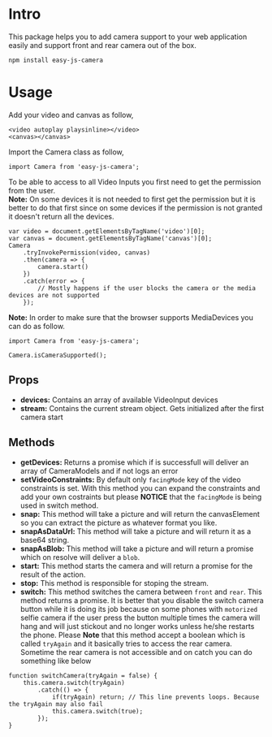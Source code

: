 # Intro
This package helps you to add camera support to your web application easily and support front and rear camera out of the box.

```
npm install easy-js-camera
```

# Usage
Add your video and canvas as follow,
```
<video autoplay playsinline></video>
<canvas></canvas>
```
Import the Camera class as follow,
```
import Camera from 'easy-js-camera';
```
To be able to access to all Video Inputs you first need to get the permission from the user. <br>
**Note:** On some devices it is not needed to first get the permission but it is better to do that first since on some devices if the permission is not granted it doesn't return all the devices.
```
var video = document.getElementsByTagName('video')[0];
var canvas = document.getElementsByTagName('canvas')[0];
Camera
    .tryInvokePermission(video, canvas)
    .then(camera => {
        camera.start()
    })
    .catch(error => {
        // Mostly happens if the user blocks the camera or the media devices are not supported
    });
```
**Note:** In order to make sure that the browser supports MediaDevices you can do as follow.
```
import Camera from 'easy-js-camera';

Camera.isCameraSupported();
```

## Props
* **devices:** Contains an array of available VideoInput devices
* **stream:** Contains the current stream object. Gets initialized after the first camera start

## Methods
* **getDevices:** Returns a promise which if is successfull will deliver an array of CameraModels and if not logs an error
* **setVideoConstraints:** By default only `facingMode` key of the video constraints is set. With this method you can expand the constraints and add your own costraints but please **NOTICE** that the `facingMode` is being used in switch method.
* **snap:** This method will take a picture and will return the canvasElement so you can extract the picture as whatever format you like.
* **snapAsDataUrl:** This method will take a picture and will return it as a base64 string.
* **snapAsBlob:** This method will take a picture and will return a promise which on resolve will deliver a `blob`.
* **start:** This method starts the camera and will return a promise for the result of the action.
* **stop:** This method is responsible for stoping the stream.
* **switch:** This method switches the camera between `front` and `rear`. This method returns a promise. It is better that you disable the switch camera button while it is doing its job because on some phones with `motorized` selfie camera if the user press the button multiple times the camera will hang and will just stickout and no longer works unless he/she restarts the phone. Please **Note** that this method accept a boolean which is called `tryAgain` and it basically tries to access the rear camera. Sometime the rear camera is not accessible and on catch you can do something like below
```
function switchCamera(tryAgain = false) {
    this.camera.switch(tryAgain)
        .catch(() => {
            if(tryAgain) return; // This line prevents loops. Because the tryAgain may also fail
            this.camera.switch(true);
        });
}
```